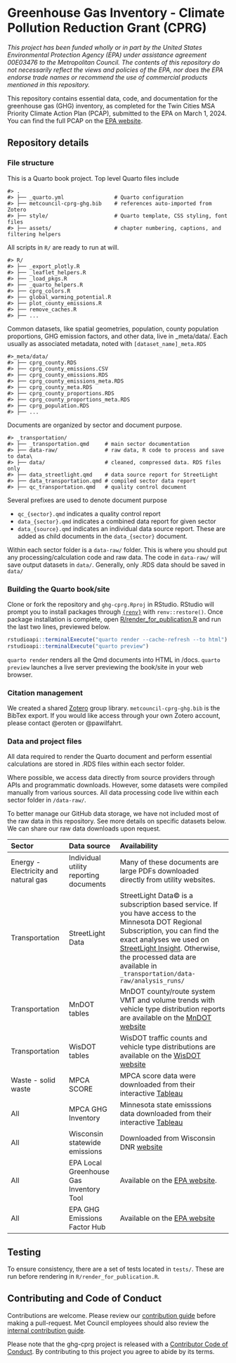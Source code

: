 
<!-- README.md is generated from README.Rmd. Please edit that file -->

# Greenhouse Gas Inventory - Climate Pollution Reduction Grant (CPRG)

*This project has been funded wholly or in part by the United States
Environmental Protection Agency (EPA) under assistance agreement
00E03476 to the Metropolitan Council. The contents of this repository do
not necessarily reflect the views and policies of the EPA, nor does the
EPA endorse trade names or recommend the use of commercial products
mentioned in this repository.*

This repository contains essential data, code, and documentation for the
greenhouse gas (GHG) inventory, as completed for the Twin Cities MSA
Priority Climate Action Plan (PCAP), submitted to the EPA on March 1,
2024. You can find the full PCAP on the [EPA
website](https://www.epa.gov/system/files/documents/2024-03/metropolitan-council-twin-cities-msa-priority-climate-action-plan.pdf).

## Repository details

### File structure

This is a Quarto book project. Top level Quarto files include

    #> .
    #> ├── _quarto.yml                # Quarto configuration
    #> ├── metcouncil-cprg-ghg.bib    # references auto-imported from Zotero
    #> ├── style/                     # Quarto template, CSS styling, font files
    #> ├── assets/                    # chapter numbering, captions, and filtering helpers

All scripts in `R/` are ready to run at will.

    #> R/
    #> ├── _export_plotly.R
    #> ├── _leaflet_helpers.R
    #> ├── _load_pkgs.R
    #> ├── _quarto_helpers.R
    #> ├── cprg_colors.R
    #> ├── global_warming_potential.R
    #> ├── plot_county_emissions.R
    #> ├── remove_caches.R
    #> ├── ...

Common datasets, like spatial geometries, population, county population
proportions, GHG emission factors, and other data, live in \_meta/data/.
Each usually as associated metadata, noted with
`[dataset_name]_meta.RDS`

    #>_meta/data/
    #> ├── cprg_county.RDS
    #> ├── cprg_county_emissions.CSV
    #> ├── cprg_county_emissions.RDS
    #> ├── cprg_county_emissions_meta.RDS
    #> ├── cprg_county_meta.RDS
    #> ├── cprg_county_proportions.RDS
    #> ├── cprg_county_proportions_meta.RDS
    #> ├── cprg_population.RDS
    #> ├── ...

Documents are organized by sector and document purpose.

    #> _transportation/
    #> ├── _transportation.qmd     # main sector documentation
    #> ├── data-raw/               # raw data, R code to process and save to data\
    #> ├── data/                   # cleaned, compressed data. RDS files only
    #> ├── data_streetlight.qmd    # data source report for StreetLight
    #> ├── data_transportation.qmd # compiled sector data report
    #> ├── qc_transportation.qmd   # quality control document

Several prefixes are used to denote document purpose

- `qc_{sector}.qmd` indicates a quality control report
  <!-- - `pa_{sector}.qmd` indicates priority actions for a given sector. -->
- `data_{sector}.qmd` indicates a combined data report for given sector
- `data_{source}.qmd` indicates an individual data source report. These
  are added as child documents in the `data_{sector}` document.

Within each sector folder is a `data-raw/` folder. This is where you
should put any processing/calculation code and raw data. The code in
`data-raw/` will save output datasets in `data/`. Generally, only .RDS
data should be saved in `data/`

### Building the Quarto book/site

Clone or fork the repository and `ghg-cprg.Rproj` in RStudio. RStudio
will prompt you to install packages through
[`{renv}`](https://rstudio.github.io/renv/index.html) with
`renv::restore()`. Once package installation is complete, open
[R/render_for_publication.R](R/render_for_publication.R) and run the
last two lines, previewed below.

``` r
rstudioapi::terminalExecute("quarto render --cache-refresh --to html")
rstudioapi::terminalExecute("quarto preview")
```

`quarto render` renders all the Qmd documents into HTML in /docs.
`quarto preview` launches a live server previewing the book/site in your
web browser.

### Citation management

We created a shared [Zotero](https://www.zotero.org/) group library.
`metcouncil-cprg-ghg.bib` is the BibTex export. If you would like access
through your own Zotero account, please contact @eroten or @pawilfahrt.

### Data and project files

All data required to render the Quarto document and perform essential
calculations are stored in .RDS files within each sector folder.

Where possible, we access data directly from source providers through
APIs and programmatic downloads. However, some datasets were compiled
manually from various sources. All data processing code live within each
sector folder in `/data-raw/`.

To better manage our GitHub data storage, we have not included most of
the raw data in this repository. See more details on specific datasets
below. We can share our raw data downloads upon request.

| Sector                               | Data source                             | Availability                                                                                                                                                                                                                                                                                                       |
|:-------------------------------------|:----------------------------------------|:-------------------------------------------------------------------------------------------------------------------------------------------------------------------------------------------------------------------------------------------------------------------------------------------------------------------|
| Energy - Electricity and natural gas | Individual utility reporting documents  | Many of these documents are large PDFs downloaded directly from utility websites.                                                                                                                                                                                                                                  |
| Transportation                       | StreetLight Data                        | StreetLight Data© is a subscription based service. If you have access to the Minnesota DOT Regional Subscription, you can find the exact analyses we used on [StreetLight Insight](https://insight.streetlightdata.com/). Otherwise, the processed data are available in `_transportation/data-raw/analysis_runs/` |
| Transportation                       | MnDOT tables                            | MnDOT county/route system VMT and volume trends with vehicle type distribution reports are available on the [MnDOT website](https://www.dot.state.mn.us/traffic/data/data-products.html)                                                                                                                           |
| Transportation                       | WisDOT tables                           | WisDOT traffic counts and vehicle type distributions are available on the [WisDOT website](https://data-wisdot.opendata.arcgis.com/)                                                                                                                                                                               |
| Waste - solid waste                  | MPCA SCORE                              | MPCA score data were downloaded from their interactive [Tableau](https://public.tableau.com/app/profile/mpca.data.services/viz/SCOREOverview/SCOREOverview)                                                                                                                                                        |
| All                                  | MPCA GHG Inventory                      | Minnesota state emisssions data downloaded from their interactive [Tableau](https://public.tableau.com/app/profile/mpca.data.services/viz/GHGemissioninventory/GHGsummarystory)                                                                                                                                    |
| All                                  | Wisconsin statewide emissions           | Downloaded from Wisconsin DNR [website](https://widnr.widen.net/view/pdf/o9xmpot5x7/AM610.pdf?t.download=true)                                                                                                                                                                                                     |
| All                                  | EPA Local Greenhouse Gas Inventory Tool | Available on the [EPA website](https://www.epa.gov/statelocalenergy/local-greenhouse-gas-inventory-tool).                                                                                                                                                                                                          |
| All                                  | EPA GHG Emissions Factor Hub            | Available on the [EPA website](https://www.epa.gov/climateleadership/ghg-emission-factors-hub)                                                                                                                                                                                                                     |

## Testing

To ensure consistency, there are a set of tests located in `tests/`.
These are run before rendering in `R/render_for_publication.R`.

## Contributing and Code of Conduct

Contributions are welcome. Please review our [contribution
guide](CONTRIBUTING.md) before making a pull-request. Met Council
employees should also review the [internal contribution
guide](CONTRIBUTING_INTERNAL.md).

Please note that the ghg-cprg project is released with a [Contributor
Code of Conduct](CODE_OF_CONDUCT.md). By contributing to this project
you agree to abide by its terms.

